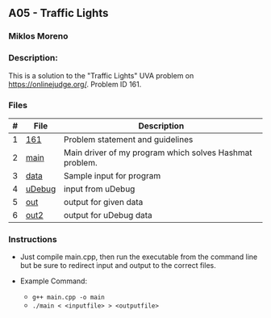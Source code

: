 ## A05 - Traffic Lights
### Miklos Moreno
### Description:

This is a solution to the "Traffic Lights" UVA problem on https://onlinejudge.org/. Problem ID 161.

### Files

|   #   | File                 | Description                                             |
| :---: | -------------------- | ------------------------------------------------------- |
|   1   | [161](161.pdf)       | Problem statement and guidelines                        |
|   2   | [main](main.cpp)     | Main driver of my program which solves Hashmat problem. |
|   3   | [data](data.txt)     | Sample input for program                                |
|   4   | [uDebug](uDebug.txt) | input from uDebug                                       |
|   5   | [out](out.txt)       | output for given data                                   |
|   6   | [out2](out2.txt)     | output for uDebug data                                  |

### Instructions

- Just compile main.cpp, then run the executable from the command line but be sure to redirect
input and output to the correct files.

- Example Command:
    - `g++ main.cpp -o main`
    - `./main < <inputfile> > <outputfile>`
